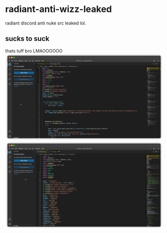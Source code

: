 # radiant-anti-wizz-leaked
radiant discord anti nuke src leaked lol.

## sucks to suck 
thats tuff bro LMAOOOOOO
![](radiant1.png)
![](radiant.png)
